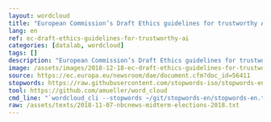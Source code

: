 ```yaml
---
layout: wordcloud
title: "European Commission’s Draft Ethics guidelines for trustworthy AI"
lang: en
ref: ec-draft-ethics-guidelines-for-trustworthy-ai
categories: [datalab, wordcloud]
tags: []
description: "European Commission’s Draft Ethics guidelines for trustworthy AI"
image: /assets/images/2018-12-18-ec-draft-ethics-guidelines-for-trustworthy-ai.jpg
source: https://ec.europa.eu/newsroom/dae/document.cfm?doc_id=56411
stopwords: https://raw.githubusercontent.com/stopwords-iso/stopwords-en/master/stopwords-en.txt
tool: https://github.com/amueller/word_cloud
cmd_line: "`wordcloud_cli --stopwords ~/git/stopwords-en/stopwords-en.txt --imagefile 2018-11-07-nbcnews-midterm-elections-2018.jpg --background black --width 1080 --height 1350 < 2018-11-07-nbcnews-midterm-elections-2018.txt`"
raw: /assets/texts/2018-11-07-nbcnews-midterm-elections-2018.txt
---
```

